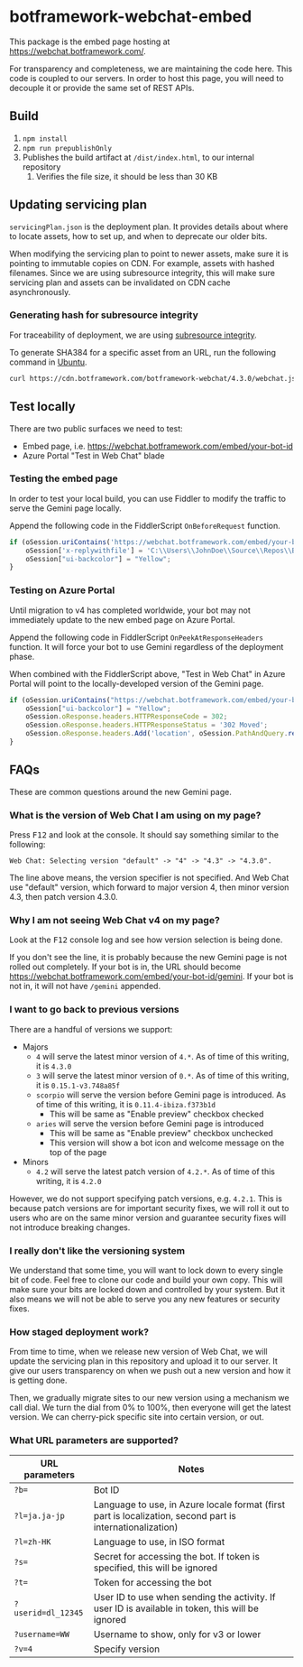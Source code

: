 # botframework-webchat-embed

This package is the embed page hosting at https://webchat.botframework.com/.

For transparency and completeness, we are maintaining the code here. This code is coupled to our servers. In order to host this page, you will need to decouple it or provide the same set of REST APIs.

## Build

1. `npm install`
1. `npm run prepublishOnly`
1. Publishes the build artifact at `/dist/index.html`, to our internal repository
   1. Verifies the file size, it should be less than 30 KB

## Updating servicing plan

`servicingPlan.json` is the deployment plan. It provides details about where to locate assets, how to set up, and when to deprecate our older bits.

When modifying the servicing plan to point to newer assets, make sure it is pointing to immutable copies on CDN. For example, assets with hashed filenames. Since we are using subresource integrity, this will make sure servicing plan and assets can be invalidated on CDN cache asynchronously.

### Generating hash for subresource integrity

For traceability of deployment, we are using [subresource integrity](https://developer.mozilla.org/en-US/docs/Web/Security/Subresource_Integrity).

To generate SHA384 for a specific asset from an URL, run the following command in [Ubuntu](https://www.microsoft.com/en-us/p/ubuntu/9nblggh4msv6).

```sh
curl https://cdn.botframework.com/botframework-webchat/4.3.0/webchat.js | openssl dgst -sha384 -binary | openssl base64 -A
```

## Test locally

There are two public surfaces we need to test:

- Embed page, i.e. https://webchat.botframework.com/embed/your-bot-id
- Azure Portal "Test in Web Chat" blade

### Testing the embed page

In order to test your local build, you can use Fiddler to modify the traffic to serve the Gemini page locally.

Append the following code in the FiddlerScript `OnBeforeRequest` function.

```js
if (oSession.uriContains('https://webchat.botframework.com/embed/your-bot-id/gemini')) {
    oSession['x-replywithfile'] = 'C:\\Users\\JohnDoe\\Source\\Repos\\BotFramework-WebChat\\packages\\embed\\dist\\index.html';
    oSession["ui-backcolor"] = "Yellow";
}
```

### Testing on Azure Portal

Until migration to v4 has completed worldwide, your bot may not immediately update to the new embed page on Azure Portal.

Append the following code in FiddlerScript `OnPeekAtResponseHeaders` function. It will force your bot to use Gemini regardless of the deployment phase.

When combined with the FiddlerScript above, "Test in Web Chat" in Azure Portal will point to the locally-developed version of the Gemini page.

```js
if (oSession.uriContains("https://webchat.botframework.com/embed/your-bot-id?features=webchatpreview&t=")) {
    oSession["ui-backcolor"] = "Yellow";
    oSession.oResponse.headers.HTTPResponseCode = 302;
    oSession.oResponse.headers.HTTPResponseStatus = '302 Moved';
    oSession.oResponse.headers.Add('location', oSession.PathAndQuery.replace('your-bot-id?', 'your-bot-id/gemini?b=your-bot-id&v=4.3&'));
}
```

## FAQs

These are common questions around the new Gemini page.

### What is the version of Web Chat I am using on my page?

Press <kbd>F12</kbd> and look at the console. It should say something similar to the following:

```
Web Chat: Selecting version "default" -> "4" -> "4.3" -> "4.3.0".
```

The line above means, the version specifier is not specified. And Web Chat use "default" version, which forward to major version 4, then minor version 4.3, then patch version 4.3.0.

### Why I am not seeing Web Chat v4 on my page?

Look at the <kbd>F12</kbd> console log and see how version selection is being done.

If you don't see the line, it is probably because the new Gemini page is not rolled out completely. If your bot is in, the URL should become https://webchat.botframework.com/embed/your-bot-id/gemini. If your bot is not in, it will not have `/gemini` appended.

### I want to go back to previous versions

There are a handful of versions we support:

- Majors
   - `4` will serve the latest minor version of `4.*`. As of time of this writing, it is `4.3.0`
   - `3` will serve the latest minor version of `0.*`. As of time of this writing, it is `0.15.1-v3.748a85f`
   - `scorpio` will serve the version before Gemini page is introduced. As of time of this writing, it is `0.11.4-ibiza.f373b1d`
      - This will be same as "Enable preview" checkbox checked
   - `aries` will serve the version before Gemini page is introduced
      - This will be same as "Enable preview" checkbox unchecked
      - This version will show a bot icon and welcome message on the top of the page
- Minors
   - `4.2` will serve the latest patch version of `4.2.*`. As of time of this writing, it is `4.2.0`

However, we do not support specifying patch versions, e.g. `4.2.1`. This is because patch versions are for important security fixes, we will roll it out to users who are on the same minor version and guarantee security fixes will not introduce breaking changes.

### I really don't like the versioning system

We understand that some time, you will want to lock down to every single bit of code. Feel free to clone our code and build your own copy. This will make sure your bits are locked down and controlled by your system. But it also means we will not be able to serve you any new features or security fixes.

### How staged deployment work?

From time to time, when we release new version of Web Chat, we will update the servicing plan in this repository and upload it to our server. It give our users transparency on when we push out a new version and how it is getting done.

Then, we gradually migrate sites to our new version using a mechanism we call dial. We turn the dial from 0% to 100%, then everyone will get the latest version. We can cherry-pick specific site into certain version, or out.

### What URL parameters are supported?

| URL parameters     | Notes                                                                                                     |
|--------------------|-----------------------------------------------------------------------------------------------------------|
| `?b=`              | Bot ID                                                                                                    |
| `?l=ja.ja-jp`      | Language to use, in Azure locale format (first part is localization, second part is internationalization) |
| `?l=zh-HK`         | Language to use, in ISO format                                                                            |
| `?s=`              | Secret for accessing the bot. If token is specified, this will be ignored                                 |
| `?t=`              | Token for accessing the bot                                                                               |
| `?userid=dl_12345` | User ID to use when sending the activity. If user ID is available in token, this will be ignored          |
| `?username=WW`     | Username to show, only for v3 or lower                                                                    |
| `?v=4`             | Specify version                                                                                           |
